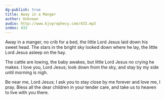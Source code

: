 ```yaml
---
dg-publish: true
title: Away in a Manger
author: Unknown
audio: http://www.kjvprophecy.com/433.mp3
index: 433
---
```


Away in a manger, no crib for a bed,
the little Lord Jesus laid down his sweet head.
The stars in the bright sky looked down where he lay,
the little Lord Jesus asleep on the hay.

The cattle are lowing, the baby awakes,
but little Lord Jesus no crying he makes.
I love you, Lord Jesus; look down from the sky,
and stay by my side until morning is nigh.

Be near me, Lord Jesus; I ask you to stay
close by me forever and love me, I pray.
Bless all the dear children in your tender care,
and take us to heaven to live with you there.